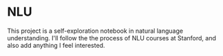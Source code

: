 # NLU

This project is a self-exploration notebook in natural language understanding. I'll follow the the process of NLU courses at Stanford,
and also add anything I feel interested.

